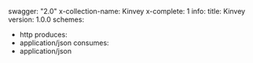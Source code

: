 swagger: "2.0"
x-collection-name: Kinvey
x-complete: 1
info:
  title: Kinvey
  version: 1.0.0
schemes:
- http
produces:
- application/json
consumes:
- application/json